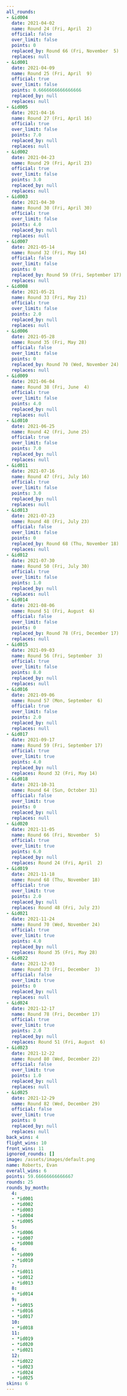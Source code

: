 ```yaml
---
all_rounds:
- &id004
  date: 2021-04-02
  name: Round 24 (Fri, April  2)
  official: false
  over_limit: false
  points: 0
  replaced_by: Round 66 (Fri, November  5)
  replaces: null
- &id001
  date: 2021-04-09
  name: Round 25 (Fri, April  9)
  official: true
  over_limit: false
  points: 0.6666666666666666
  replaced_by: null
  replaces: null
- &id005
  date: 2021-04-16
  name: Round 27 (Fri, April 16)
  official: true
  over_limit: false
  points: 7.0
  replaced_by: null
  replaces: null
- &id002
  date: 2021-04-23
  name: Round 29 (Fri, April 23)
  official: true
  over_limit: false
  points: 3.0
  replaced_by: null
  replaces: null
- &id003
  date: 2021-04-30
  name: Round 30 (Fri, April 30)
  official: true
  over_limit: false
  points: 4.0
  replaced_by: null
  replaces: null
- &id007
  date: 2021-05-14
  name: Round 32 (Fri, May 14)
  official: false
  over_limit: false
  points: 0
  replaced_by: Round 59 (Fri, September 17)
  replaces: null
- &id008
  date: 2021-05-21
  name: Round 33 (Fri, May 21)
  official: true
  over_limit: false
  points: 2.0
  replaced_by: null
  replaces: null
- &id006
  date: 2021-05-28
  name: Round 35 (Fri, May 28)
  official: false
  over_limit: false
  points: 0
  replaced_by: Round 70 (Wed, November 24)
  replaces: null
- &id009
  date: 2021-06-04
  name: Round 38 (Fri, June  4)
  official: true
  over_limit: false
  points: 4.0
  replaced_by: null
  replaces: null
- &id010
  date: 2021-06-25
  name: Round 42 (Fri, June 25)
  official: true
  over_limit: false
  points: 7.0
  replaced_by: null
  replaces: null
- &id011
  date: 2021-07-16
  name: Round 47 (Fri, July 16)
  official: true
  over_limit: false
  points: 3.0
  replaced_by: null
  replaces: null
- &id013
  date: 2021-07-23
  name: Round 48 (Fri, July 23)
  official: false
  over_limit: false
  points: 0
  replaced_by: Round 68 (Thu, November 18)
  replaces: null
- &id012
  date: 2021-07-30
  name: Round 50 (Fri, July 30)
  official: true
  over_limit: false
  points: 1.0
  replaced_by: null
  replaces: null
- &id014
  date: 2021-08-06
  name: Round 51 (Fri, August  6)
  official: false
  over_limit: false
  points: 0
  replaced_by: Round 78 (Fri, December 17)
  replaces: null
- &id015
  date: 2021-09-03
  name: Round 56 (Fri, September  3)
  official: true
  over_limit: false
  points: 8.0
  replaced_by: null
  replaces: null
- &id016
  date: 2021-09-06
  name: Round 57 (Mon, September  6)
  official: true
  over_limit: false
  points: 2.0
  replaced_by: null
  replaces: null
- &id017
  date: 2021-09-17
  name: Round 59 (Fri, September 17)
  official: true
  over_limit: true
  points: 4.0
  replaced_by: null
  replaces: Round 32 (Fri, May 14)
- &id018
  date: 2021-10-31
  name: Round 64 (Sun, October 31)
  official: false
  over_limit: true
  points: 0
  replaced_by: null
  replaces: null
- &id020
  date: 2021-11-05
  name: Round 66 (Fri, November  5)
  official: true
  over_limit: true
  points: 6.0
  replaced_by: null
  replaces: Round 24 (Fri, April  2)
- &id019
  date: 2021-11-18
  name: Round 68 (Thu, November 18)
  official: true
  over_limit: true
  points: 2.0
  replaced_by: null
  replaces: Round 48 (Fri, July 23)
- &id021
  date: 2021-11-24
  name: Round 70 (Wed, November 24)
  official: true
  over_limit: true
  points: 4.0
  replaced_by: null
  replaces: Round 35 (Fri, May 28)
- &id022
  date: 2021-12-03
  name: Round 73 (Fri, December  3)
  official: false
  over_limit: true
  points: 0
  replaced_by: null
  replaces: null
- &id024
  date: 2021-12-17
  name: Round 78 (Fri, December 17)
  official: true
  over_limit: true
  points: 2.0
  replaced_by: null
  replaces: Round 51 (Fri, August  6)
- &id023
  date: 2021-12-22
  name: Round 80 (Wed, December 22)
  official: false
  over_limit: true
  points: 1.0
  replaced_by: null
  replaces: null
- &id025
  date: 2021-12-29
  name: Round 82 (Wed, December 29)
  official: false
  over_limit: true
  points: 0
  replaced_by: null
  replaces: null
back_wins: 4
flight_wins: 10
front_wins: 11
ignored_rounds: []
image: /assets/images/default.png
name: Roberts, Evan
overall_wins: 6
points: 59.66666666666667
rounds: 25
rounds_by_month:
  4:
  - *id001
  - *id002
  - *id003
  - *id004
  - *id005
  5:
  - *id006
  - *id007
  - *id008
  6:
  - *id009
  - *id010
  7:
  - *id011
  - *id012
  - *id013
  8:
  - *id014
  9:
  - *id015
  - *id016
  - *id017
  10:
  - *id018
  11:
  - *id019
  - *id020
  - *id021
  12:
  - *id022
  - *id023
  - *id024
  - *id025
skins: 6
---
```

